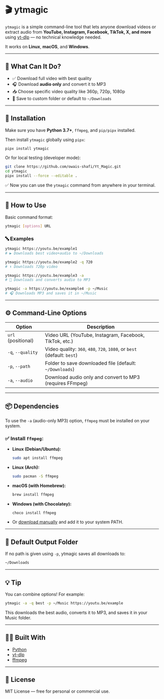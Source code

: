 # 🎬 ytmagic

`ytmagic` is a simple command-line tool that lets anyone download videos or extract audio from **YouTube, Instagram, Facebook, TikTok, X, and more** using [yt-dlp](https://github.com/yt-dlp/yt-dlp) — no technical knowledge needed.

It works on **Linux**, **macOS**, and **Windows**.

---

## 🧠 What Can It Do?

- ✅ Download full video with best quality
- 🎧 Download **audio only** and convert it to MP3
- 📥 Choose specific video quality like 360p, 720p, 1080p
- 📁 Save to custom folder or default to `~/Downloads`

---

## 🔧 Installation

Make sure you have **Python 3.7+**, `ffmpeg`, and `pip/pipx` installed.

Then install `ytmagic` globally using `pipx`:

```bash
pipx install ytmagic
```

Or for local testing (developer mode):

```bash
git clone https://github.com/owais-shafi/Yt_Magic.git
cd ytmagic
pipx install --force --editable .
```

✅ Now you can use the `ytmagic` command from anywhere in your terminal.

---

## 🎯 How to Use

Basic command format:

```bash
ytmagic [options] URL
```

### 🔤 Examples

```bash
ytmagic https://youtu.be/example1
# ▶️ Downloads best video+audio to ~/Downloads

ytmagic https://youtu.be/example2 -q 720
# ⬇️ Downloads 720p video

ytmagic https://youtu.be/example3 -a
# 🎵 Downloads and converts audio to MP3

ytmagic -a https://youtu.be/example4 -p ~/Music
# 🎧 Downloads MP3 and saves it in ~/Music
```

---

## ⚙️ Command-Line Options

| Option             | Description                                                             |
| ------------------ | ----------------------------------------------------------------------- |
| `url` (positional) | Video URL (YouTube, Instagram, Facebook, TikTok, etc.)                  |
| `-q`, `--quality`  | Video quality: `360`, `480`, `720`, `1080`, or `best` (default: `best`) |
| `-p`, `--path`     | Folder to save downloaded file (default: `~/Downloads`)                 |
| `-a`, `--audio`    | Download audio only and convert to MP3 (requires FFmpeg)                |

---

## 📦 Dependencies

To use the `-a` (audio-only MP3) option, `ffmpeg` must be installed on your system.

### ✅ Install `ffmpeg`:

- **Linux (Debian/Ubuntu):**

  ```bash
  sudo apt install ffmpeg
  ```

- **Linux (Arch):**

  ```bash
  sudo pacman -S ffmpeg
  ```

- **macOS (with Homebrew):**

  ```bash
  brew install ffmpeg
  ```

- **Windows (with Chocolatey):**

  ```bash
  choco install ffmpeg
  ```

- Or [download manually](https://www.gyan.dev/ffmpeg/builds/) and add it to your system PATH.

---

## 📂 Default Output Folder

If no path is given using `-p`, ytmagic saves all downloads to:

```bash
~/Downloads
```

---

## 💡 Tip

You can combine options! For example:

```bash
ytmagic -a -q best -p ~/Music https://youtu.be/example
```

This downloads the best audio, converts it to MP3, and saves it in your Music folder.

---

## 👨‍🔧 Built With

- [Python](https://www.python.org/)
- [yt-dlp](https://github.com/yt-dlp/yt-dlp)
- [ffmpeg](https://ffmpeg.org/)

---

## 📜 License

MIT License — free for personal or commercial use.

```

```
